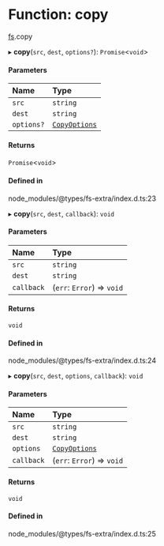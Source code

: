 # Function: copy

[fs](../modules/fs.md).copy

▸ **copy**(`src`, `dest`, `options?`): `Promise`<`void`\>

#### Parameters

| Name | Type |
| :------ | :------ |
| `src` | `string` |
| `dest` | `string` |
| `options?` | [`CopyOptions`](../interfaces/fs.CopyOptions.md) |

#### Returns

`Promise`<`void`\>

#### Defined in

node_modules/@types/fs-extra/index.d.ts:23

▸ **copy**(`src`, `dest`, `callback`): `void`

#### Parameters

| Name | Type |
| :------ | :------ |
| `src` | `string` |
| `dest` | `string` |
| `callback` | (`err`: `Error`) => `void` |

#### Returns

`void`

#### Defined in

node_modules/@types/fs-extra/index.d.ts:24

▸ **copy**(`src`, `dest`, `options`, `callback`): `void`

#### Parameters

| Name | Type |
| :------ | :------ |
| `src` | `string` |
| `dest` | `string` |
| `options` | [`CopyOptions`](../interfaces/fs.CopyOptions.md) |
| `callback` | (`err`: `Error`) => `void` |

#### Returns

`void`

#### Defined in

node_modules/@types/fs-extra/index.d.ts:25
